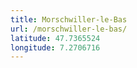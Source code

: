 ```yaml
---
title: Morschwiller-le-Bas
url: /morschwiller-le-bas/
latitude: 47.7365524
longitude: 7.2706716
---
```

